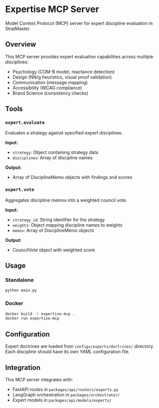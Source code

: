 # Expertise MCP Server

Model Context Protocol (MCP) server for expert discipline evaluation in StratMaster.

## Overview

This MCP server provides expert evaluation capabilities across multiple disciplines:
- Psychology (COM-B model, reactance detection)
- Design (NN/g heuristics, visual proof validation)
- Communication (message mapping)
- Accessibility (WCAG compliance)
- Brand Science (consistency checks)

## Tools

### `expert.evaluate`

Evaluates a strategy against specified expert disciplines.

**Input:**
- `strategy`: Object containing strategy data
- `disciplines`: Array of discipline names

**Output:**
- Array of DisciplineMemo objects with findings and scores

### `expert.vote`

Aggregates discipline memos into a weighted council vote.

**Input:**
- `strategy_id`: String identifier for the strategy
- `weights`: Object mapping discipline names to weights
- `memos`: Array of DisciplineMemo objects

**Output:**
- CouncilVote object with weighted score

## Usage

### Standalone

```bash
python main.py
```

### Docker

```bash
docker build -t expertise-mcp .
docker run expertise-mcp
```

## Configuration

Expert doctrines are loaded from `configs/experts/doctrines/` directory.
Each discipline should have its own YAML configuration file.

## Integration

This MCP server integrates with:
- FastAPI routes in `packages/api/routers/experts.py`
- LangGraph orchestration in `packages/orchestrator/`
- Expert models in `packages/api/models/experts/`